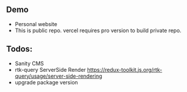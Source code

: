 ## Demo

- Personal website
- This is public repo. vercel requires pro version to build private repo.

## Todos:

- Sanity CMS
- rtk-query ServerSide Render https://redux-toolkit.js.org/rtk-query/usage/server-side-rendering
- upgrade package version
